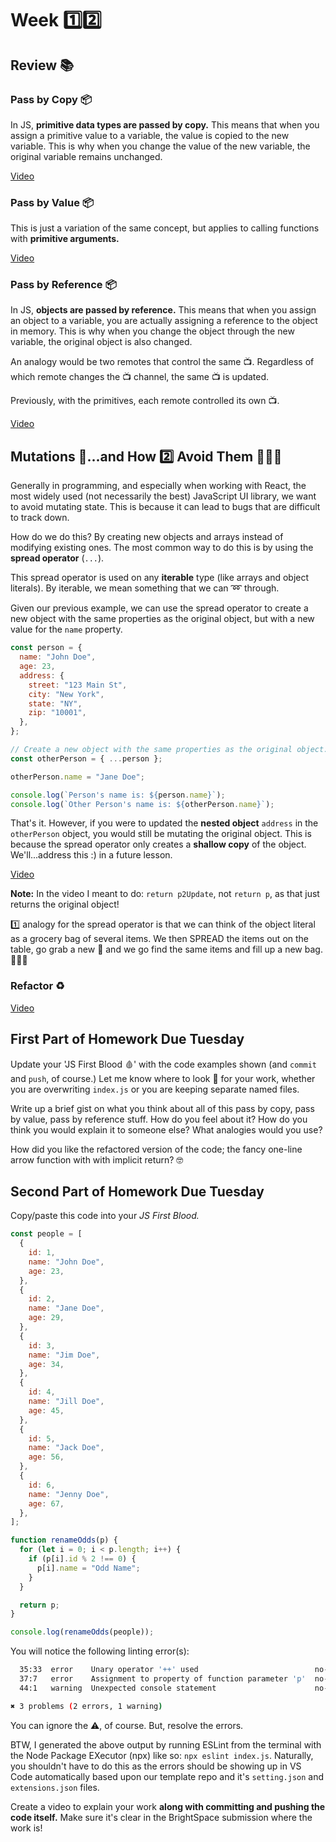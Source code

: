 # Week 1️⃣2️⃣

## Review 📚

### Pass by Copy 📦

In JS, **primitive data types are passed by copy.** This means that when you assign a primitive value to a variable, the value is copied to the new variable. This is why when you change the value of the new variable, the original variable remains unchanged.

[Video](https://go.screenpal.com/watch/cZf1oGVs3Uy)

### Pass by Value 📦

This is just a variation of the same concept, but applies to calling functions with **primitive arguments.**

[Video](https://somup.com/cZf1osCAYP)

### Pass by Reference 📦

In JS, **objects are passed by reference.** This means that when you assign an object to a variable, you are actually assigning a reference to the object in memory. This is why when you change the object through the new variable, the original object is also changed.

An analogy would be two remotes that control the same 📺. Regardless of which remote changes the 📺 channel, the same 📺 is updated.

Previously, with the primitives, each remote controlled its own 📺.

[Video](https://somup.com/cZf1oRCArX)

## Mutations 🧬...and How 2️⃣ Avoid Them 🙅🏾‍♂️

Generally in programming, and especially when working with React, the most widely used (not necessarily the best) JavaScript UI library, we want to avoid mutating state. This is because it can lead to bugs that are difficult to track down.

How do we do this? By creating new objects and arrays instead of modifying existing ones. The most common way to do this is by using the **spread operator** (`...`).

This spread operator is used on any **iterable** type (like arrays and object literals). By iterable, we mean something that we can ➿ through.

Given our previous example, we can use the spread operator to create a new object with the same properties as the original object, but with a new value for the `name` property.

```js
const person = {
  name: "John Doe",
  age: 23,
  address: {
    street: "123 Main St",
    city: "New York",
    state: "NY",
    zip: "10001",
  },
};

// Create a new object with the same properties as the original object.
const otherPerson = { ...person };

otherPerson.name = "Jane Doe";

console.log(`Person's name is: ${person.name}`);
console.log(`Other Person's name is: ${otherPerson.name}`);
```

That's it. However, if you were to updated the **nested object** `address` in the `otherPerson` object, you would still be mutating the original object. This is because the spread operator only creates a **shallow copy** of the object. We'll...address this :) in a future lesson.

[Video](https://somup.com/cZf1DICAra)

**Note:** In the video I meant to do: `return p2Update`, not `return p`, as that just returns the original object!

1️⃣ analogy for the spread operator is that we can think of the object literal as a grocery bag of several items. We then SPREAD the items out on the table, go grab a new 👜 and we go find the same items and fill up a new bag. 🤷🏾‍♀️

### Refactor ♻️

[Video](https://somup.com/cZf1D0CAr8)

## First Part of Homework Due Tuesday

Update your 'JS First Blood 🩸' with the code examples shown (and `commit` and `push`, of course.) Let me know where to look 👀 for your work, whether you are overwriting `index.js` or you are keeping separate named files.

Write up a brief gist on what you think about all of this pass by copy, pass by value, pass by reference stuff. How do you feel about it? How do you think you would explain it to someone else? What analogies would you use?

How did you like the refactored version of the code; the fancy one-line arrow function with with implicit return? 🤓

## Second Part of Homework Due Tuesday

Copy/paste this code into your _JS First Blood._

```js
const people = [
  {
    id: 1,
    name: "John Doe",
    age: 23,
  },
  {
    id: 2,
    name: "Jane Doe",
    age: 29,
  },
  {
    id: 3,
    name: "Jim Doe",
    age: 34,
  },
  {
    id: 4,
    name: "Jill Doe",
    age: 45,
  },
  {
    id: 5,
    name: "Jack Doe",
    age: 56,
  },
  {
    id: 6,
    name: "Jenny Doe",
    age: 67,
  },
];

function renameOdds(p) {
  for (let i = 0; i < p.length; i++) {
    if (p[i].id % 2 !== 0) {
      p[i].name = "Odd Name";
    }
  }

  return p;
}

console.log(renameOdds(people));
```

You will notice the following linting error(s):

```sh
  35:33  error    Unary operator '++' used                          no-plusplus
  37:7   error    Assignment to property of function parameter 'p'  no-param-reassign
  44:1   warning  Unexpected console statement                      no-console

✖ 3 problems (2 errors, 1 warning)
```

You can ignore the ⚠️, of course. But, resolve the errors.

BTW, I generated the above output by running ESLint from the terminal with the Node Package EXecutor (npx) like so: `npx eslint index.js`. Naturally, you shouldn't have to do this as the errors should be showing up in VS Code automatically based upon our template repo and it's `setting.json` and `extensions.json` files.

Create a video to explain your work **along with committing and pushing the code itself.** Make sure it's clear in the BrightSpace submission where the work is!
